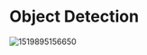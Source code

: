 # Object Detection

![1519895156650](https://user-images.githubusercontent.com/81758092/113904710-fba7fb00-97ef-11eb-9c5f-c51529849263.png)
